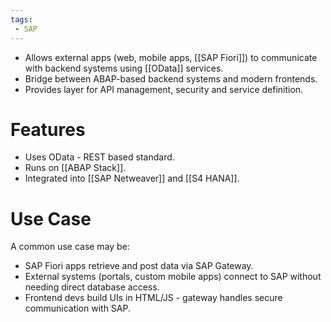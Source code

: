 ```yaml
---
tags:
 - SAP
---
```


- Allows external apps (web, mobile apps, [[SAP Fiori]]) to communicate with backend systems using [[OData]] services.
- Bridge between ABAP-based backend systems and modern frontends.
- Provides layer for API management, security and service definition.
# Features

- Uses OData - REST based standard.
- Runs on [[ABAP Stack]].
- Integrated into [[SAP Netweaver]] and [[S4 HANA]].
# Use Case

A common use case may be:

- SAP Fiori apps retrieve and post data via SAP Gateway.
- External systems (portals, custom mobile apps) connect to SAP without needing direct database access.
- Frontend devs build UIs in HTML/JS - gateway handles secure communication with SAP.

